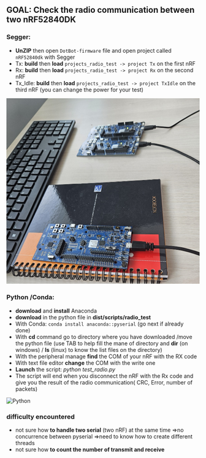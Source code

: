 ## GOAL: Check the radio communication between two nRF52840DK

### Segger:
  * **UnZIP** then open `DotBot-firmware` file and open project called `nRF52840dk` with Segger
  * Tx: **build** then **load** `projects_radio_test -> project Tx` on the first nRF
  * Rx: **build** then **load** `projects_radio_test -> project Rx` on the second nRF
  * Tx_Idle: **build** then **load** `projects_radio_test -> project TxIdle` on the third nRF (you can change the power for your test)

  ![Démo](../doc/sphinx/_static/images/radio_test_setup.jpg)
    
 ### Python /Conda:
  * **download** and **install** Anaconda 
  * **download** in the python file in **dist/scripts/radio_test**
  * With Conda: `conda install anaconda::pyserial` (go next if already done)
  * With **cd** command go to directory where you have downloaded /move the python file (use TAB to help fill the mane of directory and **dir** (on windows) / **ls** (linux) to know the list files on the directory)
  * With the peripheral manage **find** the COM of your nRF with the RX code
  * With text file editor **change** the COM  with the write one
  * **Launch** the script: _python test_radio.py_
  * The script will end when you disconnect the nRF with the Rx code and give you the result of the radio communication( CRC, Error, number of packets)

  ![Python](../sphinx/_static/images/python_radio_test_demo.PNG)
  
### difficulty encountered

* not sure how **to handle two serial** (two nRF) at the same time =>no concurrence between pyserial =>need to know how to create different threads
* not sure how **to count the number of transmit and receive**
